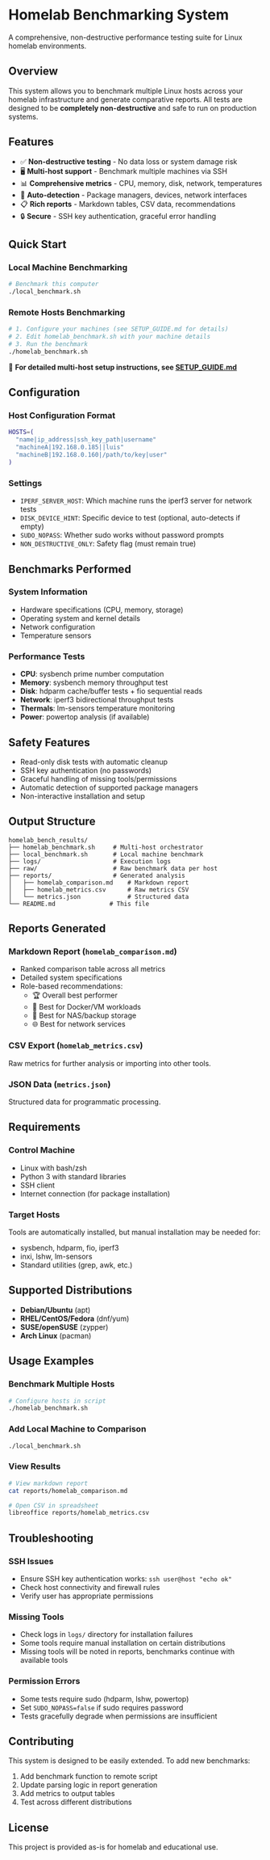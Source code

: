 # Homelab Benchmarking System

A comprehensive, non-destructive performance testing suite for Linux homelab environments.

## Overview

This system allows you to benchmark multiple Linux hosts across your homelab infrastructure and generate comparative reports. All tests are designed to be **completely non-destructive** and safe to run on production systems.

## Features

- ✅ **Non-destructive testing** - No data loss or system damage risk
- 🖥️ **Multi-host support** - Benchmark multiple machines via SSH
- 📊 **Comprehensive metrics** - CPU, memory, disk, network, temperatures
- 🔄 **Auto-detection** - Package managers, devices, network interfaces
- 📋 **Rich reports** - Markdown tables, CSV data, recommendations
- 🔒 **Secure** - SSH key authentication, graceful error handling

## Quick Start

### Local Machine Benchmarking
```bash
# Benchmark this computer
./local_benchmark.sh
```

### Remote Hosts Benchmarking
```bash
# 1. Configure your machines (see SETUP_GUIDE.md for details)
# 2. Edit homelab_benchmark.sh with your machine details
# 3. Run the benchmark
./homelab_benchmark.sh
```

📖 **For detailed multi-host setup instructions, see [SETUP_GUIDE.md](SETUP_GUIDE.md)**

## Configuration

### Host Configuration Format
```bash
HOSTS=(
  "name|ip_address|ssh_key_path|username"
  "machineA|192.168.0.185||luis"
  "machineB|192.168.0.160|/path/to/key|user"
)
```

### Settings
- `IPERF_SERVER_HOST`: Which machine runs the iperf3 server for network tests
- `DISK_DEVICE_HINT`: Specific device to test (optional, auto-detects if empty)
- `SUDO_NOPASS`: Whether sudo works without password prompts
- `NON_DESTRUCTIVE_ONLY`: Safety flag (must remain true)

## Benchmarks Performed

### System Information
- Hardware specifications (CPU, memory, storage)
- Operating system and kernel details
- Network configuration
- Temperature sensors

### Performance Tests
- **CPU**: sysbench prime number computation
- **Memory**: sysbench memory throughput test
- **Disk**: hdparm cache/buffer tests + fio sequential reads
- **Network**: iperf3 bidirectional throughput tests
- **Thermals**: lm-sensors temperature monitoring
- **Power**: powertop analysis (if available)

## Safety Features

- Read-only disk tests with automatic cleanup
- SSH key authentication (no passwords)
- Graceful handling of missing tools/permissions
- Automatic detection of supported package managers
- Non-interactive installation and setup

## Output Structure

```
homelab_bench_results/
├── homelab_benchmark.sh     # Multi-host orchestrator
├── local_benchmark.sh       # Local machine benchmark
├── logs/                    # Execution logs
├── raw/                     # Raw benchmark data per host
├── reports/                 # Generated analysis
│   ├── homelab_comparison.md    # Markdown report
│   ├── homelab_metrics.csv      # Raw metrics CSV
│   └── metrics.json             # Structured data
└── README.md               # This file
```

## Reports Generated

### Markdown Report (`homelab_comparison.md`)
- Ranked comparison table across all metrics
- Detailed system specifications
- Role-based recommendations:
  - 🏆 Overall best performer
  - 🐳 Best for Docker/VM workloads
  - 💾 Best for NAS/backup storage
  - 🌐 Best for network services

### CSV Export (`homelab_metrics.csv`)
Raw metrics for further analysis or importing into other tools.

### JSON Data (`metrics.json`)
Structured data for programmatic processing.

## Requirements

### Control Machine
- Linux with bash/zsh
- Python 3 with standard libraries
- SSH client
- Internet connection (for package installation)

### Target Hosts
Tools are automatically installed, but manual installation may be needed for:
- sysbench, hdparm, fio, iperf3
- inxi, lshw, lm-sensors
- Standard utilities (grep, awk, etc.)

## Supported Distributions

- **Debian/Ubuntu** (apt)
- **RHEL/CentOS/Fedora** (dnf/yum)
- **SUSE/openSUSE** (zypper)
- **Arch Linux** (pacman)

## Usage Examples

### Benchmark Multiple Hosts
```bash
# Configure hosts in script
./homelab_benchmark.sh
```

### Add Local Machine to Comparison
```bash
./local_benchmark.sh
```

### View Results
```bash
# View markdown report
cat reports/homelab_comparison.md

# Open CSV in spreadsheet
libreoffice reports/homelab_metrics.csv
```

## Troubleshooting

### SSH Issues
- Ensure SSH key authentication works: `ssh user@host "echo ok"`
- Check host connectivity and firewall rules
- Verify user has appropriate permissions

### Missing Tools
- Check logs in `logs/` directory for installation failures
- Some tools require manual installation on certain distributions
- Missing tools will be noted in reports, benchmarks continue with available tools

### Permission Errors
- Some tests require sudo (hdparm, lshw, powertop)
- Set `SUDO_NOPASS=false` if sudo requires password
- Tests gracefully degrade when permissions are insufficient

## Contributing

This system is designed to be easily extended. To add new benchmarks:

1. Add benchmark function to remote script
2. Update parsing logic in report generation
3. Add metrics to output tables
4. Test across different distributions

## License

This project is provided as-is for homelab and educational use.